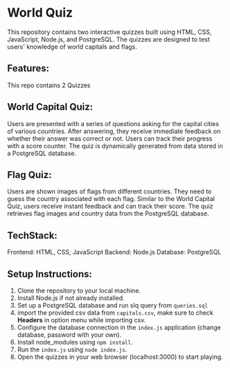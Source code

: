 # World Quiz
This repository contains two interactive quizzes built using HTML, CSS, JavaScript, Node.js, and PostgreSQL. The quizzes are designed to test users' knowledge of world capitals and flags.

## Features:
This repo contains 2 Quizzes

## World Capital Quiz:
Users are presented with a series of questions asking for the capital cities of various countries.
After answering, they receive immediate feedback on whether their answer was correct or not.
Users can track their progress with a score counter.
The quiz is dynamically generated from data stored in a PostgreSQL database.

## Flag Quiz:
Users are shown images of flags from different countries.
They need to guess the country associated with each flag.
Similar to the World Capital Quiz, users receive instant feedback and can track their score.
The quiz retrieves flag images and country data from the PostgreSQL database.

## TechStack:
Frontend: HTML, CSS, JavaScript
Backend: Node.js
Database: PostgreSQL

## Setup Instructions:
1. Clone the repository to your local machine.
2. Install Node.js if not already installed.
3. Set up a PostgreSQL database and run slq query from `queries.sql`
4. import the provided csv data from `capitals.csv`, make sure to check **Headers** in option menu while importing csv.
5. Configure the database connection in the `index.js` application (change database, password with your own).
6. Install node_modules using `npm install`.
7. Run the `index.js` using `node index.js`.
8. Open the quizzes in your web browser (localhost:3000) to start playing.
